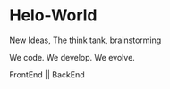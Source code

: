 # Helo-World

New Ideas, The think tank, brainstorming

We code. We develop. We evolve.

FrontEnd || BackEnd
